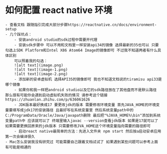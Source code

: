 # 如何配置 react native 环境

    - 查看文档 跟随指引完成大部分步骤https://reactnative.cn/docs/environment-setup
    - 几个踩坑点：
        - 安装android studio的sdk过程中需要开代理
        - 安装sdk步骤中 可以不用和文档里一样安装api34的镜像 选择最新的35也可以 只要勾选上SDK Platform和Intel X86 Atom64 Image的镜像即可 不过我不知道两者有什么具体区别
        可以照着我的勾选：
        ![alt text](image.png)
        ![alt text](image-1.png)
        ![alt text](image-2.png)
        - 添加新的安卓虚拟机 选择API35的镜像即可 我也不知道文档说的tiramisu api33是哪个镜像
        - 如果你和我一样把android studio以及它的sdk路径放在了其他盘而不是默认路径 那么很有可能你会遇到启动虚拟机失败的情况 请参考这个链接 https://zhuanlan.zhihu.com/p/636061626
        - JDK版本最好换成17 要更改jdk的版本 需要修改环境变量 首先JAVA_HOME的环境变量要填写成jdk17的安装路径 且最好写在系统变量里 然后系统变量path中的C:/ProgramData/Oracle/Java/javapath删除 最后把"%JAVA_HOME%\bin"添加到系统变量path中 应该就可以了 终端里输入javac --version查看jdk版本 如果是17就可以了 如果需要更换回原来的jdk版本 只需要修改JVA_HOME这个环境变量指向需要的路径即可
        - 启动react native最简单的方法：先进入文件夹 npm start 然后按a启动安卓应用 第一次会编译很久
    - Mac怎么安装我没有研究过 可能需要自己跟着文档试试了 如果遇到某些问题可以参考上面 有可能是相通的
